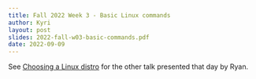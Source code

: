 ```yaml
---
title: Fall 2022 Week 3 - Basic Linux commands
author: Kyri
layout: post
slides: 2022-fall-w03-basic-commands.pdf
date: 2022-09-09
---
```


See [Choosing a Linux distro](/talks/2022/09/09/w3-choose-distro/) for the other talk presented that day by Ryan.
